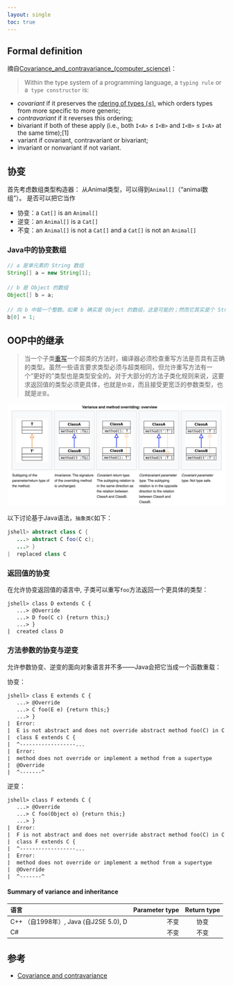 ```yaml
---
layout: single
toc: true
---
```


## Formal definition

摘自[Covariance_and_contravariance_(computer_science)](https://176.122.157.231:5004/wiki/Covariance_and_contravariance_(computer_science))：

> Within the type system of a programming language, a `typing rule` or a` type constructor` is:
 - _covariant_ if it preserves the [rdering of types (≤)](https://176.122.157.231:5004/wiki/Subtype), which orders types from more specific to more generic;
 - _contravariant_ if it reverses this ordering;
 - bivariant if both of these apply (i.e., both `I<A>` ≤ `I<B>` and `I<B>` ≤ `I<A>` at the same time);[1]
 - variant if covariant, contravariant or bivariant;
 - invariant or nonvariant if not variant.

## 协变

首先考虑数组类型构造器： 从Animal类型，可以得到`Animal[]`（“animal数组”）。 是否可以把它当作

- 协变：a `Cat[]` is an `Animal[]`
- 逆变：an `Animal[]` is  a `Cat[]`
- 不变：an `Animal[]` is not a `Cat[]` and a `Cat[]` is not an `Animal[]`

### Java中的协变数组

```java
// a 是单元素的 String 数组
String[] a = new String[1];

// b 是 Object 的数组
Object[] b = a;

// 向 b 中赋一个整数。如果 b 确实是 Object 的数组，这是可能的；然而它其实是个 String 的数组，因此会发生 java.lang.ArrayStoreException
b[0] = 1;
```

## OOP中的继承

> 当一个子类[重写](https://176.122.157.231:3457/wiki/重写)一个超类的方法时，编译器必须检查重写方法是否具有正确的类型。虽然一些语言要求类型必须与超类相同，但允许重写方法有一个“更好的”类型也是类型安全的。对于大部分的方法子类化规则来说，这要求返回值的类型必须更具体，也就是`协变`，而且接受更宽泛的参数类型，也就是`逆变`。

![be914bff8d5611a54aa47597.png](assets/img/be914bff8d5611a54aa47597.png)


以下讨论基于Java语法，`抽象类C`如下：
```java
jshell> abstract class C {
   ...> abstract C foo(C c);
   ...> }
|  replaced class C
```

### 返回值的协变

在允许协变返回值的语言中, 子类可以重写`foo`方法返回一个更具体的类型：

```
jshell> class D extends C {
   ...> @Override
   ...> D foo(C c) {return this;}
   ...> }
|  created class D
```

### 方法参数的协变与逆变

允许参数协变、逆变的面向对象语言并不多——Java会把它当成一个函数重载：

协变：

```
jshell> class E extends C {
   ...> @Override
   ...> C foo(E e) {return this;}
   ...> }
|  Error:
|  E is not abstract and does not override abstract method foo(C) in C
|  class E extends C {
|  ^------------------...
|  Error:
|  method does not override or implement a method from a supertype
|  @Override
|  ^-------^
```

逆变：
```
jshell> class F extends C {
   ...> @Override
   ...> C foo(Object o) {return this;}
   ...> }
|  Error:
|  F is not abstract and does not override abstract method foo(C) in C
|  class F extends C {
|  ^------------------...
|  Error:
|  method does not override or implement a method from a supertype
|  @Override
|  ^-------^
```

#### Summary of variance and inheritance

| 语言      |Parameter type|Return type|
| :-------- | --------:| :------: |
| C++ （自1998年）, Java (自J2SE 5.0), D    |   不变 |  协变  |
| C#    |   不变 |  不变  |

## 参考

- [Covariance and contravariance](https://176.122.157.231:5004/wiki/Covariance_and_contravariance_(computer_science))

